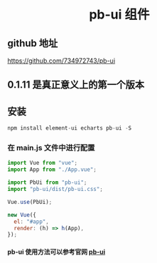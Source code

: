 <!--
 * @Author: your name
 * @Date: 2020-06-15 11:37:19
 * @LastEditTime: 2020-06-18 04:03:57
 * @LastEditors: Please set LastEditors
 * @Description: In User Settings Edit
 * @FilePath: \home\pb-ui\readme.md
 -->
<!-- 冲突解决了 -->
<!-- 测试解决冲突 -->

<!-- npm config set registry http://registry.npmjs.org/ 官方镜像
npm config set registry https://registry.npm.taobao.org 淘宝镜像

### npm version patch : 提升一个版本 -->

# <center>pb-ui 组件 </center>

## github 地址

https://github.com/734972743/pb-ui

## 0.1.11 是真正意义上的第一个版本

## 安装

```js
npm install element-ui echarts pb-ui -S

```

### 在 main.js 文件中进行配置

```js
import Vue from "vue";
import App from "./App.vue";

import PbUi from "pb-ui";
import "pb-ui/dist/pb-ui.css";

Vue.use(PbUi);

new Vue({
  el: "#app",
  render: (h) => h(App),
});
```

#### pb-ui 使用方法可以参考官网 <a href="http://www.panbang123.com:8804" target="_blank">pb-ui</a>
